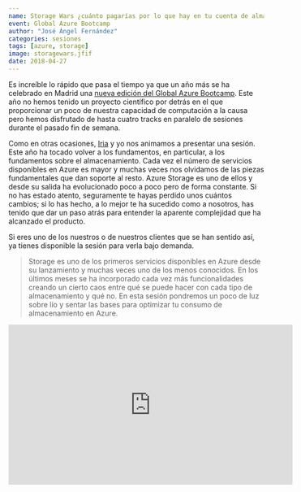 ```yaml
---
name: Storage Wars ¿cuánto pagarías por lo que hay en tu cuenta de almacenamiento?
event: Global Azure Bootcamp
author: "José Ángel Fernández"
categories: sesiones
tags: [azure, storage]
image: storagewars.jfif
date: 2018-04-27
---
```


Es increíble lo rápido que pasa el tiempo ya que un año más se ha celebrado en Madrid una [nueva edición del Global Azure Bootcamp](http://www.azurebootcamp.es/). Este año no hemos tenido un proyecto científico por detrás en el que proporcionar un poco de nuestra capacidad de computación a la causa pero hemos disfrutado de hasta cuatro tracks en paralelo de sesiones durante el pasado fin de semana.

Como en otras ocasiones, [Iria](http://twitter.com/iriaq) y yo nos animamos a presentar una sesión. Este año ha tocado volver a los fundamentos, en particular, a los fundamentos sobre el almacenamiento. Cada vez el número de servicios disponibles en Azure es mayor y muchas veces nos olvidamos de las piezas fundamentales que dan soporte al resto. Azure Storage es uno de ellos y desde su salida ha evolucionado poco a poco pero de forma constante. Si no has estado atento, seguramente te hayas perdido unos cuántos cambios; si lo has hecho, a lo mejor te ha sucedido como a nosotros, has tenido que dar un paso atrás para entender la aparente complejidad que ha alcanzado el producto.

Si eres uno de los nuestros o de nuestros clientes que se han sentido así, ya tienes disponible la sesión para verla bajo demanda.


> Storage es uno de los primeros servicios disponibles en Azure desde su lanzamiento y muchas veces uno de los menos conocidos. En los últimos meses se ha incorporado cada vez más funcionalidades creando un cierto caos entre qué se puede hacer con cada tipo de almacenamiento y qué no. En esta sesión pondremos un poco de luz sobre lío y sentar las bases para optimizar tu consumo de almacenamiento en Azure.

<iframe width="560" height="315" src="https://www.youtube-nocookie.com/embed/bWpIDONGwNU" frameborder="0" allow="accelerometer; autoplay; encrypted-media; gyroscope; picture-in-picture" allowfullscreen></iframe>